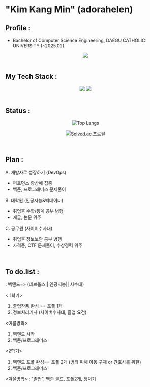 

# "Kim Kang Min" (adorahelen)

## Profile : 
- Bachelor of Computer Science Engineering,
  DAEGU CATHOLIC UNIVERSITY (~2025.02)


<div align="center">
  <a href="mailto:adorahelenmin@gmail.com"><img src="https://img.shields.io/badge/Gmail-EA4335?style=for-the-badge&logo=Gmail&logoColor=white" /></a>
</div>
</br>
  
## My Tech Stack :
<div align="center">
  <img src="https://img.shields.io/badge/Spring-6DB33F?style=for-the-badge&logo=Spring&logoColor=white" />
  <img src="https://img.shields.io/badge/MySQL-4479A1?style=for-the-badge&logo=MySQL&logoColor=white" />
</div>
</br>


## Status :
<div align="center">

![Top Langs](https://github-readme-stats.vercel.app/api/top-langs/?username=adorahelen)

[![Solved.ac
프로필](http://mazassumnida.wtf/api/generate_badge?boj=adorahelen)](https://solved.ac/adorahelen)

</div>
</br>

## Plan :
A. 개발자로 성장하기 (DevOps)
- 퍼포먼스 향상에 집중 
- 백준, 프로그래머스 문제풀이

B. 대학원 (인공지능&빅데이터)
- 취업후 수학/통계 공부 병행
- 캐글, 논문 위주

C. 공무원 (사이버수사대)
- 취업후 정보보안 공부 병행
- 자격증, CTF 문제풀이, 수상경력 위주

</div>
</br>

## To do.list :
: 벡엔드=> (데브옵스|| 인공지능|| 사수대​)

< 1학기>
1. 졸업작품 완성 == 포폴 1개
2. 정보처리기사 (사이버수사대, 졸업 요건)

<여름방학>
1. 벡엔드 시작
2. 백준/프로그래머스 

<2학기>
1. 벡엔드 포폴 완성== 포폴 2개 
(범죄 피해 아동 구제 or 간호사를 위한)
2. 백준/프로그래머스

<겨울방학>
: "졸업", 백준 골드, 포폴2개, 정처기

<!--
**adorahelen/adorahelen** is a ✨ _special_ ✨ repository because its `README.md` (this file) appears on your GitHub profile.

Here are some ideas to get you started:

- 🔭 I’m currently working on ...
- 🌱 I’m currently learning ...
- 👯 I’m looking to collaborate on ...
- 🤔 I’m looking for help with ...
- 💬 Ask me about ...
- 📫 How to reach me: ...
- 😄 Pronouns: ...
- ⚡ Fun fact: ...
-->
